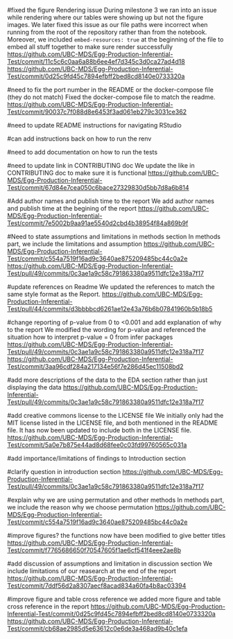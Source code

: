 #fixed the figure Rendering issue
During milestone 3 we ran into an issue while rendering where our tables were showing up but not the figure images. We later fixed this issue as our file paths were incorrect when running from the root of the repository rather than from the notebook. Moreover, we included `embed-resources: true` at the beginning of the file to embed all stuff together to make sure render successfully
https://github.com/UBC-MDS/Egg-Production-Inferential-Test/commit/11c5c6c0aa6a88b6ee4ef7d345c3d0ca27ad4d18
https://github.com/UBC-MDS/Egg-Production-Inferential-Test/commit/0d25c9fd45c7894efbff2bed8cd8140e0733320a

#need to fix the port number in the README or the docker-compose file (they do not match)
Fixed the docker-compose file to match the readme.
https://github.com/UBC-MDS/Egg-Production-Inferential-Test/commit/90037c7f088d8e6453f3ad061eb279c3031ce362

#need to update README instructions for navigating RStudio


#can add instructions back on how to run the renv


#need to add documentation on how to run the tests


#need to update link in CONTRIBUTING doc
We update the like in CONTRIBUTING doc to make sure it is functional
https://github.com/UBC-MDS/Egg-Production-Inferential-Test/commit/67d84e7cea050c6bace27329830d5bb7d8a6b814

#Add author names and publish time to the report
We add author names and publish time at the begining of the report
https://github.com/UBC-MDS/Egg-Production-Inferential-Test/commit/7e5002b9aa91ae5540d2cbd4b38954f84a869b9f

#Need to state assumptions and limitations in methods section
In methods part, we include the limitations and assumption
https://github.com/UBC-MDS/Egg-Production-Inferential-Test/commit/c554a7519f16ad9c3640ae875209485bc44c0a2e
https://github.com/UBC-MDS/Egg-Production-Inferential-Test/pull/49/commits/0c3ae1a9c58c791863380a9511dfc12e318a7f17

#update references on Readme
We updated the references to match the same style format as the Report.
https://github.com/UBC-MDS/Egg-Production-Inferential-Test/pull/44/commits/d3bbbbcd6261ae12e43a76b6b07841960b5b18b5 

#change reporting of p-value from 0 to <0.001 and add explanation of why to the report
We modified the wording for p-value and referenced the situation how to interpret p-value = 0 from infer packages
https://github.com/UBC-MDS/Egg-Production-Inferential-Test/pull/49/commits/0c3ae1a9c58c791863380a9511dfc12e318a7f17
https://github.com/UBC-MDS/Egg-Production-Inferential-Test/commit/3aa96cdf284a217134e56f7e286d45ec11508bd2

#add more descriptions of the data to the EDA section rather than just displaying the data
https://github.com/UBC-MDS/Egg-Production-Inferential-Test/pull/49/commits/0c3ae1a9c58c791863380a9511dfc12e318a7f17

#add creative commons license to the LICENSE file
We initially only had the MIT license listed in the LICENSE file, and both mentioned in the README file. It has now been updated to include both in the LICENSE file.
https://github.com/UBC-MDS/Egg-Production-Inferential-Test/commit/5a0e7b875e44ad8d68fee0c03fd99760565c031a

#add importance/limitations of findings to Introduction section

#clarify question in introduction section
https://github.com/UBC-MDS/Egg-Production-Inferential-Test/pull/49/commits/0c3ae1a9c58c791863380a9511dfc12e318a7f17

#explain why we are using permutation and other methods
In methods part, we include the reason why we choose permutation 
https://github.com/UBC-MDS/Egg-Production-Inferential-Test/commit/c554a7519f16ad9c3640ae875209485bc44c0a2e

#improve figures?
the functions now have been modified to give better titles
https://github.com/UBC-MDS/Egg-Production-Inferential-Test/commit/f7765686650f70547605f1ae6cf541f4eee2ae8b

#add discussion of assumptions and limitation in discussion section
We include limitations of our reasearch at the end of the report
https://github.com/UBC-MDS/Egg-Production-Inferential-Test/commit/7ddf56d2a8307aecf8acad834a60fa4b8ac03394

#improve figure and table cross reference
we added more figure and table cross reference in the report
https://github.com/UBC-MDS/Egg-Production-Inferential-Test/commit/0d25c9fd45c7894efbff2bed8cd8140e0733320a
https://github.com/UBC-MDS/Egg-Production-Inferential-Test/commit/cb68ae2985d5e63612c0e6de3a468ad9b40c1efa
